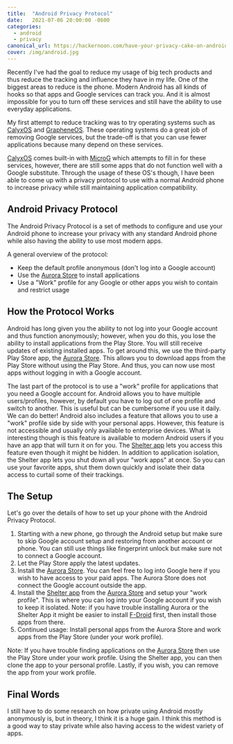 ```yaml
---
title:  "Android Privacy Protocol"
date:   2021-07-06 20:00:00 -0600
categories:
  - android
  - privacy
canonical_url: https://hackernoon.com/have-your-privacy-cake-on-android-and-eat-it-too-db1f37b5
cover: /img/android.jpg
---
```


Recently I've had the goal to reduce my usage of big tech products and thus reduce the tracking and influence they have in my life. One of the biggest areas to reduce is the phone. Modern Android has all kinds of hooks so that apps and Google services can track you. And it is almost impossible for you to turn off these services and still have the ability to use everyday applications.

My first attempt to reduce tracking was to try operating systems such as [CalyxOS](https://calyxos.org/) and [GrapheneOS](https://grapheneos.org/). These operating systems do a great job of removing Google services, but the trade-off is that you can use fewer applications because many depend on these services.

[CalyxOS](https://calyxos.org/) comes built-in with [MicroG](https://microg.org/) which attempts to fill in for these services, however, there are still some apps that do not function well with a Google substitute. Through the usage of these OS's though, I have been able to come up with a privacy protocol to use with a normal Android phone to increase privacy while still maintaining application compatibility.

## Android Privacy Protocol

The Android Privacy Protocol is a set of methods to configure and use your Android phone to increase your privacy with any standard Android phone while also having the ability to use most modern apps.

A general overview of the protocol:

- Keep the default profile anonymous (don't log into a Google account)
- Use the [Aurora Store](https://auroraoss.com/) to install applications
- Use a "Work" profile for any Google or other apps you wish to contain and restrict usage

## How the Protocol Works

Android has long given you the ability to not log into your Google account and thus function anonymously;
however, when you do this, you lose the ability to install applications from the Play Store. You will still receive updates of existing installed apps. To get around this, we use the third-party Play Store app, the [Aurora Store](https://auroraoss.com/). This allows you to download apps from the Play Store without using the Play Store. And thus, you can now use most apps without logging in with a Google account.

The last part of the protocol is to use a "work" profile for applications that you need a Google account for. Android allows you to have multiple users/profiles, however, by default you have to log out of one profile and switch to another. This is useful but can be cumbersome if you use it daily. We can do better! Android also includes a feature that allows you to use a "work" profile side by side with your personal apps. However, this feature is not accessible and usually only available to enterprise devices. What is interesting though is this feature is available to modern Android users if you have an app that will turn it on for you. The [Shelter app](https://play.google.com/store/apps/details?id=net.typeblog.shelter&hl=en_US&gl=US) lets you access this feature even though it might be hidden. In addition to application isolation, the Shelter app lets you shut down all your "work apps" at once. So you can use your favorite apps, shut them down quickly and isolate their data access to curtail some of their trackings.

## The Setup

Let's go over the details of how to set up your phone with the Android Privacy Protocol.

1. Starting with a new phone, go through the Android setup but make sure to skip Google account setup and restoring from another account or phone. You can still use things like fingerprint unlock but make sure not to connect a Google account.
2. Let the Play Store apply the latest updates.
3. Install the [Aurora Store](https://auroraoss.com/). You can feel free to log into Google here if you wish to have access to your paid apps. The Aurora Store does not connect the Google account outside the app.
4. Install the [Shelter app](https://play.google.com/store/apps/details?id=net.typeblog.shelter&hl=en_US&gl=US) from the [Aurora Store](https://auroraoss.com/) and setup your "work profile". This is where you can log into your Google account if you wish to keep it isolated. Note: if you have trouble installing Aurora or the Shelter App it might be easier to install [F-Droid](https://f-droid.org/) first, then install those apps from there.
5. Continued usage: Install personal apps from the Aurora Store and work apps from the Play Store (under your work profile).

Note: If you have trouble finding applications on the [Aurora Store](https://auroraoss.com/) then use the Play Store under your work profile. Using the Shelter app, you can then clone the app to your personal profile. Lastly, if you wish, you can remove the app from your work profile.

## Final Words

I still have to do some research on how private using Android mostly anonymously is, but in theory, I think it is a huge gain. I think this method is a good way to stay private while also having access to the widest variety of apps.

